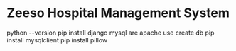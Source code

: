 ﻿# Zeeso Hospital Management System
python --version
pip install django
mysql are apache use create db
pip install mysqlclient 
pip install pillow
